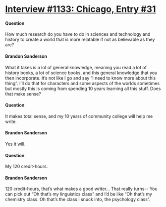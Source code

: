 # [Interview #1133: Chicago, Entry #31](https://www.theoryland.com/intvmain.php?i=1133#31)

#### Question

How much research do you have to do in sciences and technology and history to create a world that is more relatable if not as believable as they are?

#### Brandon Sanderson

What it takes is a lot of general knowledge, meaning you read a lot of history books, a lot of science books, and this general knowledge that you then incorporate. It’s not like I go and say “I need to know more about this thing”. I’ll do that for characters and some aspects of the worlds sometimes but mostly this is coming from spending 10 years learning all this stuff. Does that make sense?

#### Question

It makes total sense, and my 10 years of community college will help me write.

#### Brandon Sanderson

Yes it will.

#### Question

My 120 credit-hours.

#### Brandon Sanderson

120 credit-hours, that’s what makes a good writer… That really turns-- You can pick out “Oh that’s my linguistics class” and I’d be like “Oh that’s my chemistry class. Oh that’s the class I snuck into, the psychology class”.

